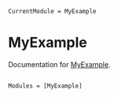 ```@meta
CurrentModule = MyExample
```

# MyExample

Documentation for [MyExample](https://github.com/Arkoniak/MyExample.jl).

```@index
```

```@autodocs
Modules = [MyExample]
```
